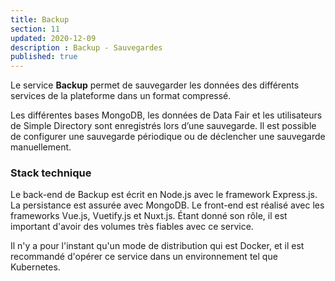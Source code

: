 ```yaml
---
title: Backup
section: 11
updated: 2020-12-09
description : Backup - Sauvegardes
published: true
---
```


Le service **Backup** permet de sauvegarder les données des différents services de la plateforme dans un format compressé.

Les différentes bases MongoDB, les données de Data&nbsp;Fair et les utilisateurs de Simple Directory sont enregistrés lors d’une sauvegarde.
Il est possible de configurer une sauvegarde périodique ou de déclencher une sauvegarde manuellement.

### Stack technique

Le back-end de Backup est écrit en Node.js avec le framework Express.js. La persistance est assurée avec MongoDB. Le front-end est réalisé avec les frameworks Vue.js, Vuetify.js et Nuxt.js. Étant donné son rôle, il est important d'avoir des volumes très fiables avec ce service.

Il n'y a pour l'instant qu'un mode de distribution qui est Docker, et il est recommandé d'opérer ce service dans un environnement tel que Kubernetes.
